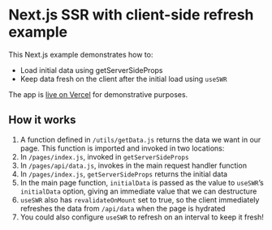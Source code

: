 # Next.js SSR with client-side refresh example

This Next.js example demonstrates how to:

- Load initial data using getServerSideProps
- Keep data fresh on the client after the initial load using `useSWR`

The app is [live on Vercel](https://next-ssr-example.vercel.app) for
demonstrative purposes.

## How it works

1. A function defined in `/utils/getData.js` returns the data we want in our
   page. This function is imported and invoked in two locations:
1. In `/pages/index.js`, invoked in `getServerSideProps`
1. In `/pages/api/data.js`, invokes in the main request handler function
1. In `/pages/index.js`, `getServerSideProps` returns the initial data
1. In the main page function, `initialData` is passed as the value to `useSWR`’s
   `initialData` option, giving an immediate value that we can destructure
1. `useSWR` also has `revalidateOnMount` set to true, so the client immediately
   refreshes the data from `/api/data` when the page is hydrated
1. You could also configure `useSWR` to refresh on an interval to keep it fresh!
